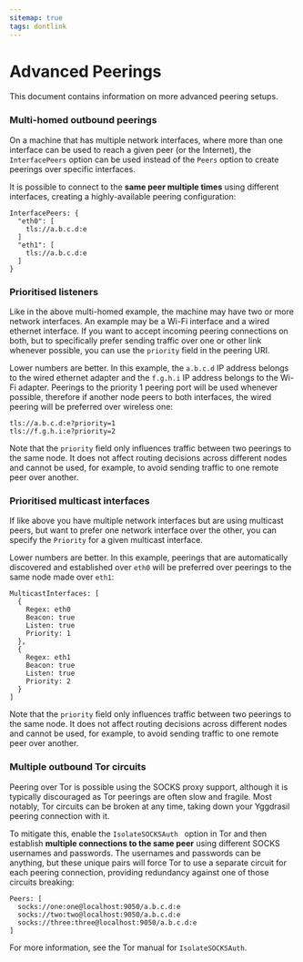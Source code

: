 ```yaml
---
sitemap: true
tags: dontlink
---
```


# Advanced Peerings
This document contains information on more advanced peering setups. 
### Multi-homed outbound peerings
On a machine that has multiple network interfaces, where more than one interface can be used to reach a given peer (or the Internet), the `InterfacePeers` option can be used instead of the `Peers` option to create peerings over specific interfaces.

It is possible to connect to the **same peer multiple times** using different interfaces, creating a highly-available peering configuration:

```
InterfacePeers: {
  "eth0": [
    tls://a.b.c.d:e
  ]
  "eth1": [
    tls://a.b.c.d:e
  ]
}
```

### Prioritised listeners
Like in the above multi-homed example, the machine may have two or more network interfaces. An example may be a Wi-Fi interface and a wired ethernet interface. If you want to accept incoming peering connections on both, but to specifically prefer sending traffic over one or other link whenever possible, you can use the `priority` field in the peering URI.

Lower numbers are better. In this example, the `a.b.c.d` IP address belongs to the wired ethernet adapter and the `f.g.h.i` IP address belongs to the Wi-Fi adapter. Peerings to the priority 1 peering port will be used whenever possible, therefore if another node peers to both interfaces, the wired peering will be preferred over wireless one:

```
tls://a.b.c.d:e?priority=1
tls://f.g.h.i:e?priority=2
```

Note that the `priority` field only influences traffic between two peerings to the same node. It does not affect routing decisions across different nodes and cannot be used, for example, to avoid sending traffic to one remote peer over another.

### Prioritised multicast interfaces
If like above you have multiple network interfaces but are using multicast peers, but want to prefer one network interface over the other, you can specify the `Priority` for a given multicast interface.

Lower numbers are better. In this example, peerings that are automatically discovered and established over `eth0` will be preferred over peerings to the same node made over `eth1`:

```
MulticastInterfaces: [
  {
    Regex: eth0
    Beacon: true
    Listen: true
    Priority: 1
  }, 
  {
    Regex: eth1
    Beacon: true
    Listen: true
    Priority: 2
  }
]
```

Note that the `priority` field only influences traffic between two peerings to the same node. It does not affect routing decisions across different nodes and cannot be used, for example, to avoid sending traffic to one remote peer over another.

### Multiple outbound Tor circuits
Peering over Tor is possible using the SOCKS proxy support, although it is typically discouraged as Tor peerings are often slow and fragile. Most notably, Tor circuits can be broken at any time, taking down your Yggdrasil peering connection with it.

To mitigate this, enable the `IsolateSOCKSAuth ` option in Tor and then establish **multiple connections to the same peer** using different SOCKS usernames and passwords. The usernames and passwords can be anything, but these unique pairs will force Tor to use a separate circuit for each peering connection, providing redundancy against one of those circuits breaking:

```
Peers: [
  socks://one:one@localhost:9050/a.b.c.d:e
  socks://two:two@localhost:9050/a.b.c.d:e
  socks://three:three@localhost:9050/a.b.c.d:e
]
```

For more information, see the Tor manual for `IsolateSOCKSAuth`. 